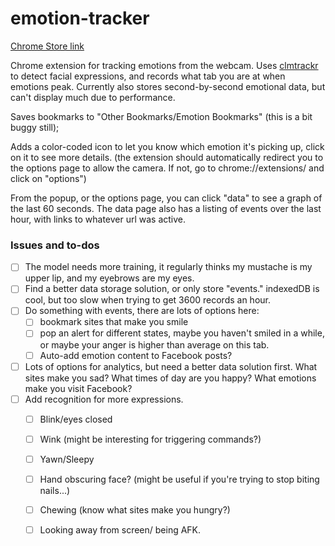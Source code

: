 # emotion-tracker

[Chrome Store link][1]

Chrome extension for tracking emotions from the webcam. Uses [clmtrackr][2] to detect facial expressions, and records what tab you are at when emotions peak. Currently also stores second-by-second emotional data, but can't display much due to performance.

Saves bookmarks to "Other Bookmarks/Emotion Bookmarks" (this is a bit buggy still);

Adds a color-coded icon to let you know which emotion it's picking up, click on it to see more details. (the extension should automatically redirect you to the options page to allow the camera. If not, go to chrome://extensions/ and click on "options")

From the popup, or the options page, you can click "data" to see a graph of the last 60 seconds. The data page also has a listing of events over the last hour, with links to whatever url was active.

### Issues and to-dos

- [ ] The model needs more training, it regularly thinks my mustache is my upper lip, and my eyebrows are my eyes.
- [ ] Find a better data storage solution, or only store "events." indexedDB is cool, but too slow when trying to get 3600 records an hour.
- [ ] Do something with events, there are lots of options here:
  - [ ] bookmark sites that make you smile
  - [ ] pop an alert for different states, maybe you haven't smiled in a while, or maybe your anger is higher than average on this tab.
  - [ ] Auto-add emotion content to Facebook posts?
- [ ] Lots of options for analytics, but need a better data solution first. What sites make you sad? What times of day are you happy? What emotions make you visit Facebook?
- [ ] Add recognition for more expressions.
  - [ ] Blink/eyes closed
  - [ ] Wink (might be interesting for triggering commands?)
  - [ ] Yawn/Sleepy
  - [ ] Hand obscuring face? (might be useful if you're trying to stop biting nails...)
  - [ ] Chewing (know what sites make you hungry?)
  - [ ] Looking away from screen/ being AFK.


[1]: https://chrome.google.com/webstore/detail/emotion-tracker/hdinmiohbeolodepdbhfomblpejkjbae
[2]: https://github.com/auduno/clmtrackr
